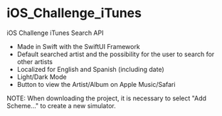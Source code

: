 # iOS_Challenge_iTunes

iOS Challenge iTunes Search API
  - Made in Swift with the SwiftUI Framework
  - Default searched artist and the possibility for the user to search for other artists
  - Localized for English and Spanish (including date)
  - Light/Dark Mode
  - Button to view the Artist/Album on Apple Music/Safari

NOTE: When downloading the project, it is necessary to select "Add Scheme..." to create a new simulator.
